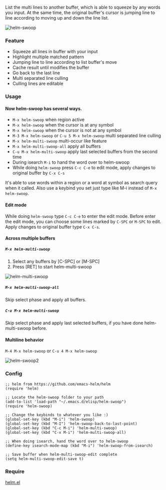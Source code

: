 List the multi lines to another buffer, which is able to squeeze by any words you input. At the same time, the original buffer's cursor is jumping line to line according to moving up and down the line list.

![helm-swoop](https://github.com/ShingoFukuyama/helm-swoop/raw/master/image/helm-swoop.gif)

### Feature

* Squeeze all lines in buffer with your input
* Highlight multiple matched pattern
* Jumping line to line according to list buffer's move
* Cache result until modifies the buffer
* Go back to the last line
* Multi separated line culling
* Culling lines are editable

### Usage

#### Now helm-swoop has several ways.

* `M-x helm-swoop` when region active
* `M-x helm-swoop` when the cursor is at any symbol
* `M-x helm-swoop` when the cursor is not at any symbol
* `M-3 M-x helm-swoop` or `C-u 5 M-x helm-swoop` multi separated line culling
* `M-x helm-multi-swoop` multi-occur like feature
* `M-x helm-multi-swoop-all` apply all buffers
* `C-u M-x helm-multi-swoop` apply last selected buffers from the second time
* During isearch `M-i` to hand the word over to helm-swoop
* While doing `helm-swoop` press `C-c C-e` to edit mode, apply changes to original buffer by `C-x C-s`

It's able to use words within a region or a word at symbol as search query when it called. Also use a keybind you set just type like M-i instead of `M-x helm-swoop`. 

#### Edit mode
While doing `helm-swoop` type `C-c C-e` to enter the edit mode.
Before enter the edit mode, you can choose some lines marked by `C-SPC` or `M-SPC` to edit.
Apply changes to original buffer type `C-x C-s`.

#### Across multiple buffers

##### `M-x helm-multi-swoop`
1. Select any buffers by [C-SPC] or [M-SPC]
2. Press [RET] to start helm-multi-swoop

![helm-multi-swoop](https://github.com/ShingoFukuyama/helm-swoop/raw/master/image/helm-multi-swoop.gif)

##### `M-x helm-multi-swoop-all`
Skip select phase and apply all buffers.

##### `C-u M-x helm-multi-swoop`
Skip select phase and apply last selected buffers, if you have done helm-multi-swoop before.


#### Multiline behavior 
`M-4 M-x helm-swoop` or `C-u 4 M-x helm-swoop`

![helm-swoop2](https://github.com/ShingoFukuyama/helm-swoop/raw/master/image/helm-swoop2.gif)

### Config

```elisp
;; helm from https://github.com/emacs-helm/helm
(require 'helm)

;; Locate the helm-swoop folder to your path
(add-to-list 'load-path "~/.emacs.d/elisp/helm-swoop")
(require 'helm-swoop)

;; Change the keybinds to whatever you like :)
(global-set-key (kbd "M-i") 'helm-swoop)
(global-set-key (kbd "M-I") 'helm-swoop-back-to-last-point)
(global-set-key (kbd "C-c M-i") 'helm-multi-swoop)
(global-set-key (kbd "C-x M-i") 'helm-multi-swoop-all)

;; When doing isearch, hand the word over to helm-swoop
(define-key isearch-mode-map (kbd "M-i") 'helm-swoop-from-isearch)

;; Save buffer when helm-multi-swoop-edit complete
(setq helm-multi-swoop-edit-save t)
```

### Require

[helm.el](https://github.com/emacs-helm/helm)
